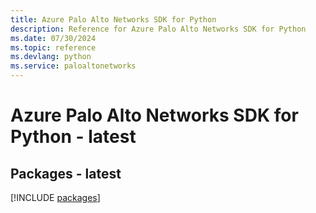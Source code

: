 ```yaml
---
title: Azure Palo Alto Networks SDK for Python
description: Reference for Azure Palo Alto Networks SDK for Python
ms.date: 07/30/2024
ms.topic: reference
ms.devlang: python
ms.service: paloaltonetworks
---
```

# Azure Palo Alto Networks SDK for Python - latest
## Packages - latest
[!INCLUDE [packages](palo-alto-networks-index.md)]